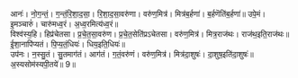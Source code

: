 

  
आनः॑। नो॒ग॒न्तं॒। ग॒न्तं॒रि॒शा॒द॒सा॒। रि॒शा॒द॒सा॒वरु॑णा। वरु॑ण॒मित्र॑। मित्र॑ब॒र्हणा॑। ब॒र्हणॆति॑ब॒र्हणा॑॥ उपे॒मं। इ॒मञ्चारुं॑। चारु॑मध्व॒रं। अ॒ध्व॒रमित्य॑ध्व॒रं॥  
विश्व॑स्य॒हि। हिप्र॑चेतसा। प्र॒चे॒त॒सा॒वरु॑ण। प्र॒चे॒त॒सेति॑प्रऽचेतसा। वरु॑ण॒मित्र॑। मित्र॒राज॑थः। राज॑थ॒इति॒राज॑थः॥ ई॒शा॒नापि॑प्यतं। पि॒प्य॒तं॒धियः॑। धिय॒इति॒धियः॑॥  
उप॑नः। न॒स्सु॒तं। सु॒तमाग॑तं। आग॑तं। ग॒तं॒वरु॑णं। वरु॑ण॒मित्र॑। मित्र॑दा॒शुषः॑। दा॒शुष॒इति॑दा॒शुषः॑॥ अ॒स्यसोम॑स्यपी॒तये॑॥ 9॥  
